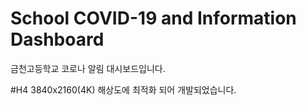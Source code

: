 # School COVID-19 and Information Dashboard
금천고등학교 코로나 알림 대시보드입니다.

#H4 3840x2160(4K) 해상도에 최적화 되어 개발되었습니다.
